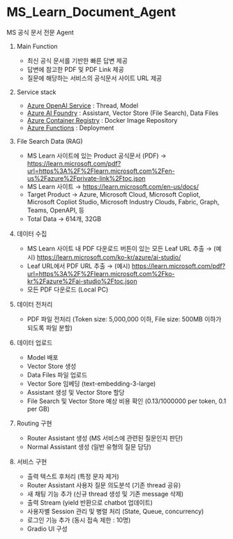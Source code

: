 # MS_Learn_Document_Agent
MS 공식 문서 전문 Agent

1. Main Function
    - 최신 공식 문서를 기반한 빠른 답변 제공
    - 답변에 참고한 PDF 및 PDF Link 제공
    - 질문에 해당하는 서비스의 공식문서 사이트 URL 제공
  
2. Service stack
    - [Azure OpenAI Service](https://www.notion.so/Azure-OpenAI-Service-1bc7189c026b80c1bc16dece924dea16?pvs=21) : Thread, Model
    - [Azure AI Foundry](https://www.notion.so/Azure-AI-Foundry-1ad7189c026b8098a071fbdceecbe997?pvs=21)  : Assistant, Vector Store (File Search), Data Files
    - [Azure Container Registry](https://www.notion.so/Azure-Container-Registry-1ae7189c026b8099ad93d991c9c52da7?pvs=21) : Docker Image Repository
    - [Azure Functions](https://www.notion.so/Azure-Functions-1b27189c026b80609dbceee86db47b2f?pvs=21)  : Deployment
  
3. File Search Data (RAG)
    - MS Learn 사이트에 있는 Product 공식문서 (PDF) → https://learn.microsoft.com/pdf?url=https%3A%2F%2Flearn.microsoft.com%2Fen-us%2Fazure%2Fprivate-link%2Ftoc.json
    - MS Learn 사이트 →  https://learn.microsoft.com/en-us/docs/
    - Target Product →  Azure, Microsoft Cloud, Microsoft Copliot, Microsoft Copliot Studio, Microsoft Industry Clouds, Fabric, Graph, Teams, OpenAPI, 등
    - Total Data → 614개, 32GB
  
4. 데이터 수집
    - MS Learn 사이트 내 PDF 다운로드 버튼이 있는 모든 Leaf URL 추출 → (예시) https://learn.microsoft.com/ko-kr/azure/ai-studio/
    - Leaf URL에서 PDF URL 추출 → (예시) https://learn.microsoft.com/pdf?url=https%3A%2F%2Flearn.microsoft.com%2Fko-kr%2Fazure%2Fai-studio%2Ftoc.json
    - 모든 PDF 다운로드 (Local PC)
  
5. 데이터 전처리
    - PDF 파일 전처리 (Token size: 5,000,000 이하, File size: 500MB 이하가 되도록 파일 분할)
  
6. 데이터 업로드
    - Model 배포
    - Vector Store 생성
    - Data Files 파일 업로드
    - Vector Sore 임베딩 (text-embedding-3-large)
    - Assistant 생성 및 Vector Store 할당
    - File Search 및 Vector Store 예상 비용 확인 (0.13/1000000 per token, 0.1 per GB)
  
7. Routing 구현
    - Router Assistant 생성 (MS 서비스에 관련된 질문인지 판단)
    - Normal Assistant 생성 (일반 유형의 질문 담당)
  
8. 서비스 구현
    - 출력 텍스트 후처리 (특정 문자 제거)
    - Router Assistant 사용자 질문 의도분석 (기존 thread 공유)
    - 새 채팅 기능 추가 (신규 thread 생성 및 기존 message 삭제)
    - 출력 Stream (yield 반환으로 chatbot 업데이트)
    - 사용자별 Session 관리 및 병렬 처리 (State, Queue, concurrency)
    - 로그인 기능 추가 (동시 접속 제한 : 10명)
    - Gradio UI 구성
